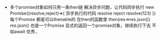 - 多个promise对象如何只用一条then链 解决异步问题，让代码同步执行
new Promise((resolve,reject)=>{
  异步执行的代码  resolve reject
  resolve(123)
}) 
每个Promise 都是可以thenable的
在then的函数里
then(res=>res.json())
res.json() 也是一个Promise
显式的返回一个promise对象，继续执行下去
不如await 优秀，